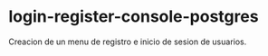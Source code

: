 # login-register-console-postgres
 Creacion de un menu de registro e inicio de sesion de  usuarios.
